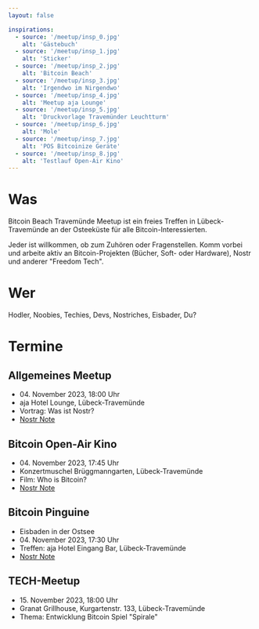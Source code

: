 ```yaml
---
layout: false

inspirations:
  - source: '/meetup/insp_0.jpg'
    alt: 'Gästebuch'
  - source: '/meetup/insp_1.jpg'
    alt: 'Sticker'
  - source: '/meetup/insp_2.jpg'
    alt: 'Bitcoin Beach'
  - source: '/meetup/insp_3.jpg'
    alt: 'Irgendwo im Nirgendwo'
  - source: '/meetup/insp_4.jpg'
    alt: 'Meetup aja Lounge'
  - source: '/meetup/insp_5.jpg'
    alt: 'Druckvorlage Travemünder Leuchtturm'
  - source: '/meetup/insp_6.jpg'
    alt: 'Mole'
  - source: '/meetup/insp_7.jpg'
    alt: 'POS Bitcoinize Geräte'
  - source: '/meetup/insp_8.jpg'
    alt: 'Testlauf Open-Air Kino'
---
```


# Was

Bitcoin Beach Travemünde Meetup ist ein freies Treffen in Lübeck-Travemünde an der Osteeküste für alle Bitcoin-Interessierten. 

Jeder ist willkommen, ob zum Zuhören oder Fragenstellen. Komm vorbei und arbeite aktiv an Bitcoin-Projekten (Bücher, Soft- oder Hardware), Nostr und anderer "Freedom Tech". 

# Wer

Hodler, Noobies, Techies, Devs, Nostriches, Eisbader, Du?

# Termine

## Allgemeines Meetup

- 04\. November 2023, 18:00 Uhr
- aja Hotel Lounge, Lübeck-Travemünde
- Vortrag: Was ist Nostr?
- [Nostr Note](https://snort.social/nevent1qqsqkzrgd49y0fvqhql3lts4cvt5qa5emd5y7x06hchpl5ff4ymlq3gppemhxue69uhkummn9ekx7mp0qgsy4l7pf3tfyfdj58rwp58enzf0nxm4zx0h3m5auj2u3cmaws4fqzqrqsqqqqqpuq2umk)

## Bitcoin Open-Air Kino

- 04\. November 2023, 17:45 Uhr
- Konzertmuschel Brüggmanngarten, Lübeck-Travemünde
- Film: Who is Bitcoin?
- [Nostr Note](https://snort.social/nevent1qqs0eqnqkuldzx330tx4kwa4j40jzyuavrn34hck2mu293287g6np8sprfmhxue69uhkummnw3ezucm9wf3kzarjdamxztndv5hsygz2llq5c45jyke2r3hq6rue3yhend63r8mca6w7f9wgud7hg25spqpsgqqqqqqs6plfel)

## Bitcoin Pinguine

- Eisbaden in der Ostsee
- 04\. November 2023, 17:30 Uhr
- Treffen: aja Hotel Eingang Bar, Lübeck-Travemünde
- [Nostr Note](https://snort.social/nevent1qqsf9ss26v6rntj0d0tuexgnqt62vkfl0r4frlnsu69khhsfs84l8fgppemhxue69uhkummn9ekx7mp0qgsy4l7pf3tfyfdj58rwp58enzf0nxm4zx0h3m5auj2u3cmaws4fqzqrqsqqqqqplyj334)

## TECH-Meetup

- 15\. November 2023, 18:00 Uhr
- Granat Grillhouse, Kurgartenstr. 133, Lübeck-Travemünde
- Thema: Entwicklung Bitcoin Spiel "Spirale"
